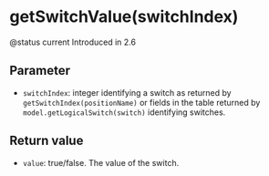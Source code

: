 # getSwitchValue(switchIndex)

@status current Introduced in 2.6

## Parameter

* `switchIndex`: integer identifying a switch as returned by `getSwitchIndex(positionName)` or fields in the table returned by `model.getLogicalSwitch(switch)` identifying switches.

## Return value

* `value`: true/false. The value of the switch.
